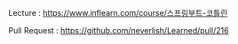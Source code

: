 Lecture : https://www.inflearn.com/course/스프링부트-코틀린

Pull Request : https://github.com/neverlish/Learned/pull/216